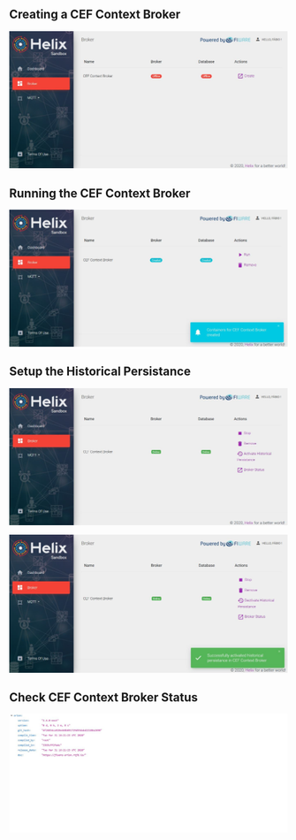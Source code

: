 ## Creating a CEF Context Broker

![](../images/cef_context_broker_1.JPG)

## Running the CEF Context Broker

![](../images/cef_context_broker_2.JPG)

## Setup the Historical Persistance

![](../images/cef_context_broker_3.JPG)

![](../images/cef_context_broker_4.JPG)

## Check CEF Context Broker Status

![](../images/cef_context_broker_5.JPG)
